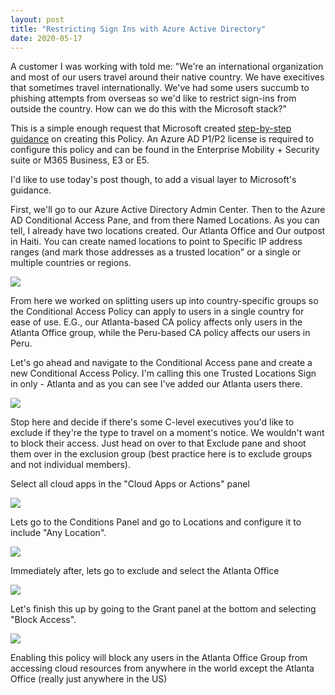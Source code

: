 ```yaml
---
layout: post
title: "Restricting Sign Ins with Azure Active Directory"
date: 2020-05-17
---
```


A customer I was working with told me: "We're an international organization and most of our users travel around their native country. We
have execitives that sometimes travel internationally. We've had some users succumb to phishing attempts from overseas so we'd like to
restrict sign-ins from outside the country. How can we do this with the Microsoft stack?"

This is a simple enough request that Microsoft created [step-by-step guidance](https://docs.microsoft.com/en-us/azure/active-directory/conditional-access/howto-conditional-access-policy-location)
on creating this Policy. An Azure AD P1/P2 license is required to configure this policy and can be found in the Enterprise Mobility + Security suite or M365 Business, E3 or E5.

I'd like to use today's post though, to add a visual layer to Microsoft's guidance.

First, we'll go to our Azure Active Directory Admin Center. Then to the Azure AD Conditional Access Pane, and from there Named Locations.
As you can tell, I already have two locations created. Our Atlanta Office and Our outpost in Haiti. You can create named locations to point to Specific IP address ranges (and mark
those addresses as a trusted location" or a single or multiple countries or regions.

<a href="{{ site.baseurl }}/assets/TrustedLocationCA1.png">
<img src="{{ site.baseurl }}/assets/TrustedLocationCA1.png">
<a/>
  
From here we worked on splitting users up into country-specific groups so the Conditional Access Policy can apply to users in a single country for ease of use. E.G., our Atlanta-based CA policy affects only users in the Atlanta Office group, while the Peru-based CA policy affects our users in Peru.

Let's go ahead and navigate to the Conditional Access pane and create a new Conditional Access Policy. I'm calling this one Trusted Locations Sign in only - Atlanta and as you can see I've added our Atlanta users there. 

<a href="{{ site.baseurl }}/assets/TrustedLocationCA2.png">
<img src="{{ site.baseurl }}/assets/TrustedLocationCA2.png">
<a/>

Stop here and decide if there's some C-level executives you'd like to exclude if they're the type to travel on a moment's notice. We wouldn't want to block their access. Just head on over to that Exclude pane and shoot them over in the exclusion group (best practice here is to exclude groups and not individual members).

Select all cloud apps in the "Cloud Apps or Actions" panel

<a href="{{ site.baseurl }}/assets/TrustedLocationCA3.png">
<img src="{{ site.baseurl }}/assets/TrustedLocationCA3.png">
<a/>

Lets go to the Conditions Panel and go to Locations and configure it to include "Any Location".

<a href="{{ site.baseurl }}/assets/TrustedLocationCA4.png">
<img src="{{ site.baseurl }}/assets/TrustedLocationCA4.png">
<a/>

Immediately after, lets go to exclude and select the Atlanta Office

<a href="{{ site.baseurl }}/assets/TrustedLocationCA5.png">
<img src="{{ site.baseurl }}/assets/TrustedLocationCA5.png">
<a/>

Let's finish this up by going to the Grant panel at the bottom and selecting "Block Access".

<a href="{{ site.baseurl }}/assets/TrustedLocationCA6.png">
<img src="{{ site.baseurl }}/assets/TrustedLocationCA6.png">
<a/>

Enabling this policy will block any users in the Atlanta Office Group from accessing cloud resources from anywhere in the world except the Atlanta Office (really just anywhere in the US)







